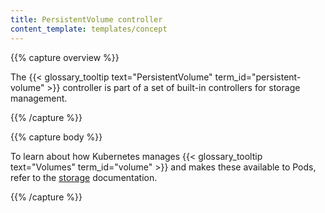 ```yaml
---
title: PersistentVolume controller
content_template: templates/concept
---
```


{{% capture overview %}}

The {{< glossary_tooltip text="PersistentVolume" term_id="persistent-volume" >}}
controller is part of a set of built-in controllers for storage management.

{{% /capture %}}

{{% capture body %}}

To learn about how Kubernetes manages {{< glossary_tooltip text="Volumes" term_id="volume" >}}
and makes these available to Pods, refer to the [storage](/docs/concepts/storage/persistent-volumes/) documentation.

{{% /capture %}}
